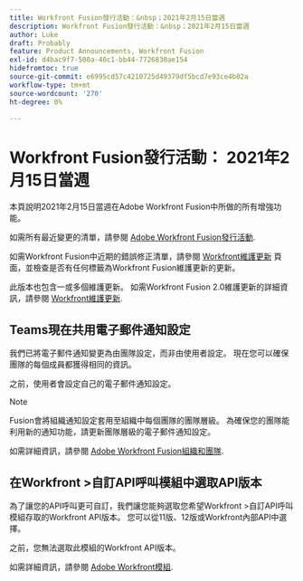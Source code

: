 ```yaml
---
title: Workfront Fusion發行活動：&nbsp；2021年2月15日當週
description: Workfront Fusion發行活動：&nbsp；2021年2月15日當週
author: Luke
draft: Probably
feature: Product Announcements, Workfront Fusion
exl-id: d4bac9f7-500a-40c1-bb44-7726830ae154
hidefromtoc: true
source-git-commit: e6995cd57c4210725d49379df5bcd7e93ce4b02a
workflow-type: tm+mt
source-wordcount: '270'
ht-degree: 0%

---
```


# Workfront Fusion發行活動： 2021年2月15日當週

本頁說明2021年2月15日當週在Adobe Workfront Fusion中所做的所有增強功能。

如需所有最近變更的清單，請參閱 [Adobe Workfront Fusion發行活動](../../../product-announcements/product-releases/fusion-release-activity/fusion-release-activity.md).

如需Workfront Fusion中近期的錯誤修正清單，請參閱 [Workfront維護更新](https://experienceleague.adobe.com/docs/workfront-known-issues/releases/current-updates.html) 頁面，並檢查是否有任何標籤為Workfront Fusion維護更新的更新。

此版本也包含一或多個維護更新。 如需Workfront Fusion 2.0維護更新的詳細資訊，請參閱 [Workfront維護更新](https://experienceleague.adobe.com/docs/workfront-known-issues/releases/current-updates.html).

## Teams現在共用電子郵件通知設定

我們已將電子郵件通知變更為由團隊設定，而非由使用者設定。 現在您可以確保團隊的每個成員都獲得相同的資訊。

之前，使用者會設定自己的電子郵件通知設定。

>[!NOTE]
>
>Fusion會將組織通知設定套用至組織中每個團隊的團隊層級。 為確保您的團隊能利用新的通知功能，請更新團隊層級的電子郵件通知設定。

如需詳細資訊，請參閱 [Adobe Workfront Fusion組織和團隊](../../../workfront-fusion/organizations/organizations-and-teams.md).

## 在Workfront >自訂API呼叫模組中選取API版本

為了讓您的API呼叫更可自訂，我們讓您能夠選取您希望Workfront >自訂API呼叫模組存取的Workfront API版本。 您可以從11版、12版或Workfront內部API中選擇。

之前，您無法選取此模組的Workfront API版本。

如需詳細資訊，請參閱 [Adobe Workfront模組](../../../workfront-fusion/apps-and-their-modules/workfront-modules.md).
